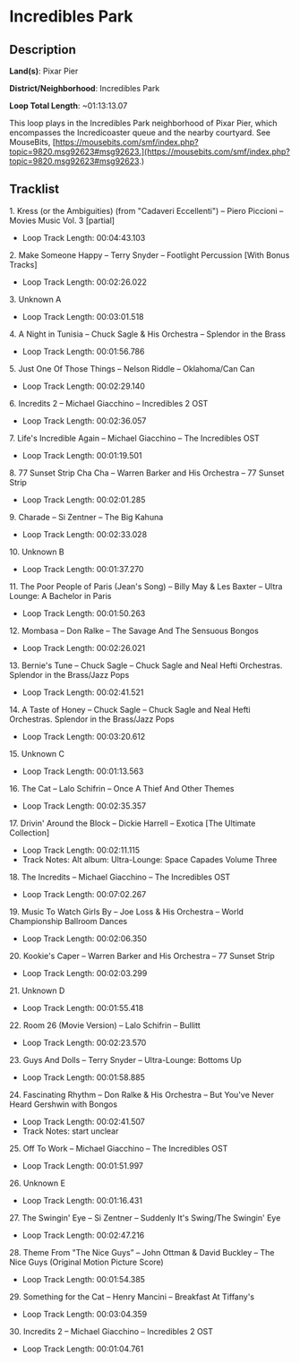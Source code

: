 # Incredibles Park

## Description

**Land(s)**: Pixar Pier

**District/Neighborhood**: Incredibles Park

**Loop Total Length**: ~01:13:13.07

This loop plays in the Incredibles Park neighborhood of Pixar Pier, which encompasses the Incredicoaster queue and the nearby courtyard. See MouseBits, [https://mousebits.com/smf/index.php?topic=9820.msg92623#msg92623.](https://mousebits.com/smf/index.php?topic=9820.msg92623#msg92623.)

## Tracklist

1\. Kress (or the Ambiguities) (from "Cadaveri Eccellenti") – Piero Piccioni – Movies Music Vol. 3 [partial]

- Loop Track Length: 00:04:43.103

2\. Make Someone Happy – Terry Snyder – Footlight Percussion [With Bonus Tracks]

- Loop Track Length: 00:02:26.022

3\. Unknown A

- Loop Track Length: 00:03:01.518

4\. A Night in Tunisia – Chuck Sagle & His Orchestra – Splendor in the Brass

- Loop Track Length: 00:01:56.786

5\. Just One Of Those Things – Nelson Riddle – Oklahoma/Can Can

- Loop Track Length: 00:02:29.140

6\. Incredits 2 – Michael Giacchino – Incredibles 2 OST

- Loop Track Length: 00:02:36.057

7\. Life's Incredible Again – Michael Giacchino – The Incredibles OST

- Loop Track Length: 00:01:19.501

8\. 77 Sunset Strip Cha Cha – Warren Barker and His Orchestra – 77 Sunset Strip

- Loop Track Length: 00:02:01.285

9\. Charade – Si Zentner – The Big Kahuna

- Loop Track Length: 00:02:33.028

10\. Unknown B

- Loop Track Length: 00:01:37.270

11\. The Poor People of Paris (Jean's Song) – Billy May & Les Baxter – Ultra Lounge: A Bachelor in Paris

- Loop Track Length: 00:01:50.263

12\. Mombasa – Don Ralke – The Savage And The Sensuous Bongos

- Loop Track Length: 00:02:26.021

13\. Bernie's Tune – Chuck Sagle – Chuck Sagle and Neal Hefti Orchestras. Splendor in the Brass/Jazz Pops

- Loop Track Length: 00:02:41.521

14\. A Taste of Honey – Chuck Sagle – Chuck Sagle and Neal Hefti Orchestras. Splendor in the Brass/Jazz Pops

- Loop Track Length: 00:03:20.612

15\. Unknown C

- Loop Track Length: 00:01:13.563

16\. The Cat – Lalo Schifrin – Once A Thief And Other Themes

- Loop Track Length: 00:02:35.357

17\. Drivin' Around the Block – Dickie Harrell – Exotica [The Ultimate Collection]

- Loop Track Length: 00:02:11.115
- Track Notes: Alt album: Ultra-Lounge: Space Capades Volume Three

18\. The Incredits – Michael Giacchino – The Incredibles OST

- Loop Track Length: 00:07:02.267

19\. Music To Watch Girls By – Joe Loss & His Orchestra – World Championship Ballroom Dances

- Loop Track Length: 00:02:06.350

20\. Kookie's Caper – Warren Barker and His Orchestra – 77 Sunset Strip

- Loop Track Length: 00:02:03.299

21\. Unknown D

- Loop Track Length: 00:01:55.418

22\. Room 26 (Movie Version) – Lalo Schifrin – Bullitt

- Loop Track Length: 00:02:23.570

23\. Guys And Dolls – Terry Snyder – Ultra-Lounge: Bottoms Up

- Loop Track Length: 00:01:58.885

24\. Fascinating Rhythm – Don Ralke & His Orchestra – But You've Never Heard Gershwin with Bongos

- Loop Track Length: 00:02:41.507
- Track Notes: start unclear

25\. Off To Work – Michael Giacchino – The Incredibles OST

- Loop Track Length: 00:01:51.997

26\. Unknown E

- Loop Track Length: 00:01:16.431

27\. The Swingin' Eye – Si Zentner – Suddenly It's Swing/The Swingin' Eye

- Loop Track Length: 00:02:47.216

28\. Theme From "The Nice Guys” – John Ottman & David Buckley – The Nice Guys (Original Motion Picture Score)

- Loop Track Length: 00:01:54.385

29\. Something for the Cat – Henry Mancini – Breakfast At Tiffany's

- Loop Track Length: 00:03:04.359

30\. Incredits 2 – Michael Giacchino – Incredibles 2 OST

- Loop Track Length: 00:01:04.761
